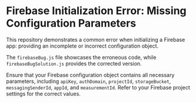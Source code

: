 # Firebase Initialization Error: Missing Configuration Parameters

This repository demonstrates a common error when initializing a Firebase app: providing an incomplete or incorrect configuration object.

The `firebaseBug.js` file showcases the erroneous code, while `firebaseBugSolution.js` provides the corrected version.

Ensure that your Firebase configuration object contains all necessary parameters, including `apiKey`, `authDomain`, `projectId`, `storageBucket`, `messagingSenderId`, `appId`, and `measurementId`.  Refer to your Firebase project settings for the correct values.
